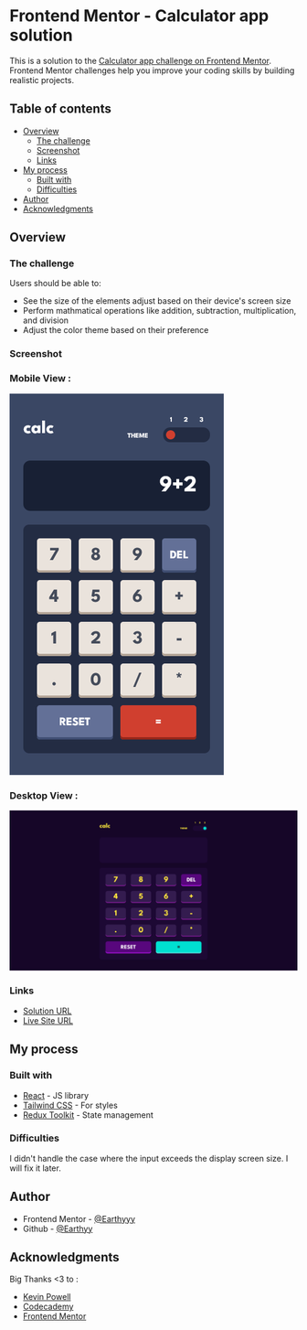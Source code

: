 # Frontend Mentor - Calculator app solution

This is a solution to the [Calculator app challenge on Frontend Mentor](https://www.frontendmentor.io/challenges/calculator-app-9lteq5N29). Frontend Mentor challenges help you improve your coding skills by building realistic projects. 

## Table of contents

- [Overview](#overview)
  - [The challenge](#the-challenge)
  - [Screenshot](#screenshot)
  - [Links](#links)
- [My process](#my-process)
  - [Built with](#built-with)
  - [Difficulties](#difficulties)
- [Author](#author)
- [Acknowledgments](#acknowledgments)



## Overview

### The challenge

Users should be able to:

- See the size of the elements adjust based on their device's screen size
- Perform mathmatical operations like addition, subtraction, multiplication, and division
- Adjust the color theme based on their preference


### Screenshot

### Mobile View :

![](./mobile-view.png)

### Desktop View :
![](./desktop-view.png)



### Links

- [Solution URL](https://www.frontendmentor.io/solutions/calculator-app-using-reactjs-and-tailwindcss-mDidQ11I6T)
- [Live Site URL](https://earthyy-calculator-app.netlify.app/)

## My process

### Built with

- [React](https://reactjs.org/) - JS library
- [Tailwind CSS](https://tailwindcss.com/) - For styles
- [Redux Toolkit](https://redux-toolkit.js.org/) - State management


### Difficulties

I didn't handle the case where the input exceeds the display screen size. I will fix it later.


## Author


- Frontend Mentor - [@Earthyyy](https://www.frontendmentor.io/profile/Earthyyy)
- Github - [@Earthyy](https://github.com/Earthyyy)



## Acknowledgments

Big Thanks <3 to :

* [Kevin Powell](https://www.youtube.com/@KevinPowell)
* [Codecademy](https://www.codecademy.com)
* [Frontend Mentor](https://www.frontendmentor.io/)

